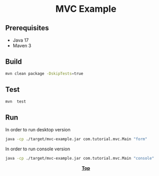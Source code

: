 # <p align="center">MVC Example</p>

## Prerequisites

* Java 17
* Maven 3

## Build

```bash
mvn clean package -DskipTests=true
```

## Test

```bash
mvn  test
```

## Run

In order to run desktop version

```bash
java -cp ./target/mvc-example.jar com.tutorial.mvc.Main "form"
```

In order to run console version

```bash
java -cp ./target/mvc-example.jar com.tutorial.mvc.Main "console"
```

**<p align="center">[Top](#MVC-Example)</p>**